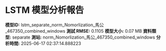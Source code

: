 # LSTM 模型分析報告
**模型ID:** lstm_separate_norm_Nomorlization_馬公_467350_combined_windows
**測試 RMSE:** 0.1105
**模型大小:** 0.07 MB
**資料類型:** separate
**測站:** norm_Nomorlization_馬公_467350_combined_windows
**分析時間:** 2025-06-17 02:37:14.888223

